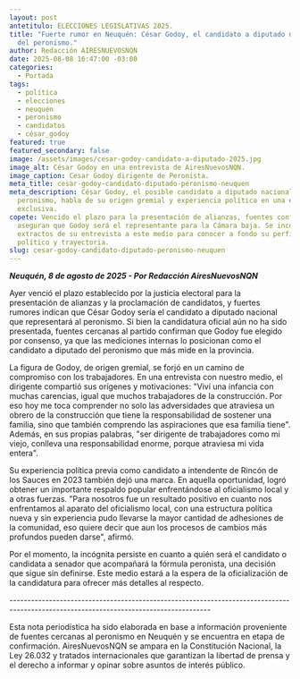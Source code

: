 ```yaml
---
layout: post
antetitulo: ELECCIONES LEGISLATIVAS 2025.
title: "Fuerte rumor en Neuquén: César Godoy, el candidato a diputado nacional
  del peronismo."
author: Redacción AIRESNUEVOSNQN
date: 2025-08-08 16:47:00 -03:00
categories:
  - Portada
tags:
  - política
  - elecciones
  - neuquén
  - peronismo
  - candidatos
  - césar_godoy
featured: true
featured_secondary: false
image: /assets/images/cesar-godoy-candidato-a-diputado-2025.jpg
image_alt: César Godoy en una entrevista de AiresNuevosNQN.
image_caption: Cesar Godoy dirigente de Peronista.
meta_title: cesar-godoy-candidato-diputado-peronismo-neuquen
meta_description: César Godoy, el posible candidato a diputado nacional del
  peronismo, habla de su origen gremial y experiencia política en una entrevista
  exclusiva.
copete: Vencido el plazo para la presentación de alianzas, fuentes confiables
  aseguran que Godoy será el representante para la Cámara baja. Se incorporan
  extractos de su entrevista a este medio para conocer a fondo su perfil
  político y trayectoria.
slug: cesar-godoy-candidato-diputado-peronismo-neuquen
---
```

***Neuquén, 8 de agosto de 2025 - Por Redacción AiresNuevosNQN***

Ayer venció el plazo establecido por la justicia electoral para la presentación de alianzas y la proclamación de candidatos, y fuertes rumores indican que César Godoy sería el candidato a diputado nacional que representará al peronismo. Si bien la candidatura oficial aún no ha sido presentada, fuentes cercanas al partido confirman que Godoy fue elegido por consenso, ya que las mediciones internas lo posicionan como el candidato a diputado del peronismo que más mide en la provincia.



La figura de Godoy, de origen gremial, se forjó en un camino de compromiso con los trabajadores. En una entrevista con nuestro medio, el dirigente compartió sus orígenes y motivaciones: "Viví una infancia con muchas carencias, igual que muchos trabajadores de la construcción. Por eso hoy me toca comprender no solo las adversidades que atraviesa un obrero de la construcción que tiene la responsabilidad de sostener una familia, sino que también comprendo las aspiraciones que esa familia tiene". Además, en sus propias palabras, "ser dirigente de trabajadores como mi viejo, conlleva una responsabilidad enorme, porque atraviesa mi vida entera".



Su experiencia política previa como candidato a intendente de Rincón de los Sauces en 2023 también dejó una marca. En aquella oportunidad, logró obtener un importante respaldo popular enfrentándose al oficialismo local y a otras fuerzas. "Para nosotros fue un resultado positivo en cuanto nos enfrentamos al aparato del oficialismo local, con una estructura política nueva y sin experiencia pudo llevarse la mayor cantidad de adhesiones de la comunidad, eso quiere decir que aun los procesos de cambios más profundos pueden darse", afirmó.



Por el momento, la incógnita persiste en cuanto a quién será el candidato o candidata a senador que acompañará la fórmula peronista, una decisión que sigue sin definirse. Este medio estará a la espera de la oficialización de la candidatura para ofrecer más detalles al respecto.



\--------------------------------------------------------------------------------------------------------------------------------------

Esta nota periodística ha sido elaborada en base a información proveniente de fuentes cercanas al peronismo en Neuquén y se encuentra en etapa de confirmación. AiresNuevosNQN se ampara en la Constitución Nacional, la Ley 26.032 y tratados internacionales que garantizan la libertad de prensa y el derecho a informar y opinar sobre asuntos de interés público.
